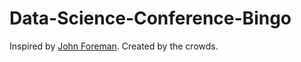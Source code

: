 Data-Science-Conference-Bingo
=============================

Inspired by [John Foreman](https://twitter.com/John4man). Created by the crowds.
